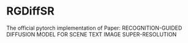 # RGDiffSR
The official pytorch implementation of Paper: RECOGNITION-GUIDED DIFFUSION MODEL FOR SCENE TEXT IMAGE SUPER-RESOLUTION
